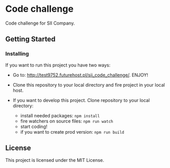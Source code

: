 # Code challenge

Code challenge for SII Company.

## Getting Started

### Installing

If you want to run this project you have two ways:
* Go to: http://test9752.futurehost.pl/sii_code_challenge/. ENJOY! 
* Clone this repository to your local directory and fire project in your local host.

* If you want to develop this project. Clone repository to your local directory:
   * install needed packages: `npm install`
   * fire watchers on source files: `npm run watch`
   * start coding! 
   * if you want to create prod version: `npm run build`
   
 
## License

This project is licensed under the MIT License.
